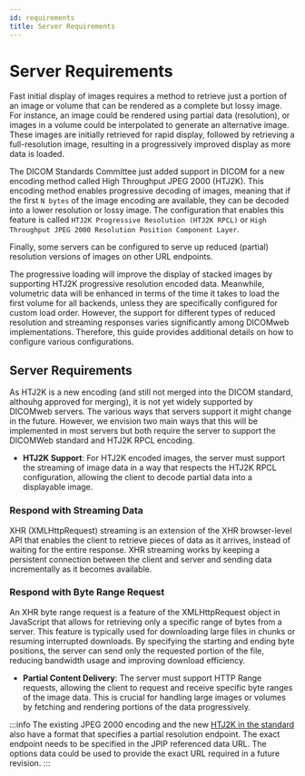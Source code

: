```yaml
---
id: requirements
title: Server Requirements
---
```


# Server Requirements

Fast initial display of images requires a method to retrieve just a portion of an
image or volume that can be rendered as a complete but lossy image.
For instance, an image could be rendered using partial data (resolution), or images in a volume could be interpolated to generate an alternative image.
These images are initially retrieved for rapid display, followed by retrieving a full-resolution image, resulting in a progressively improved display as more data is loaded.

The DICOM Standards Committee just added support in DICOM for a new encoding
method called High Throughput JPEG 2000 (HTJ2K).
This encoding method enables progressive decoding of
images, meaning that if the first `N bytes` of the image encoding are available, they can be decoded into a lower resolution or lossy image.
The configuration that enables this feature is called `HTJ2K Progressive Resolution (HTJ2K RPCL)` or `High Throughput JPEG 2000 Resolution Position Component Layer`.

Finally, some servers can be configured to serve up reduced (partial) resolution
versions of images on other URL endpoints.

The progressive loading will improve the display of stacked images by supporting HTJ2K progressive resolution encoded data.
Meanwhile, volumetric data will be enhanced in terms of the time it takes to load the first volume
for all backends, unless they are specifically configured for custom load order.
However, the support for different types of reduced resolution and streaming responses varies significantly among DICOMweb implementations.
Therefore, this guide provides additional details on how to configure various configurations.

## Server Requirements

As HTJ2K is a new encoding (and still not merged into the DICOM standard, althouhg approved for merging), it is not yet widely supported by DICOMweb servers. The various ways that servers support it might change in the future. However, we envision two main ways that this will be implemented in most servers but both require the server to support the DICOMWeb standard and HTJ2K RPCL encoding.

- **HTJ2K Support**: For HTJ2K encoded images, the server must support the streaming of image data
  in a way that respects the HTJ2K RPCL configuration, allowing the client to decode partial data into a displayable image.

### Respond with Streaming Data

XHR (XMLHttpRequest) streaming is an extension of the XHR browser-level API that
enables the client to retrieve pieces of data as it arrives, instead of waiting for the entire response.
XHR streaming works by keeping a persistent connection between the client and server and sending data incrementally as it becomes available.

### Respond with Byte Range Request

An XHR byte range request is a feature of the XMLHttpRequest object in JavaScript
that allows for retrieving only a specific range of bytes from a server. This feature is typically used for
downloading large files in chunks or resuming interrupted downloads. By specifying the starting and ending byte positions,
the server can send only the requested portion of the file, reducing bandwidth usage and improving download efficiency.

- **Partial Content Delivery**: The server must support HTTP Range requests, allowing the client to
  request and receive specific byte ranges of the image data. This is crucial for handling large images or volumes by fetching and rendering portions of the data progressively.

:::info
The existing JPEG 2000 encoding and the new [HTJ2K in the standard](https://dicom.nema.org/medical/dicom/Supps/LB/sup235_lb_HTJ2K.pdf) also have a format that specifies a partial resolution endpoint. The exact endpoint needs to be specified in the JPIP referenced data URL. The options data could be used to provide the exact URL required in a future revision.
:::
